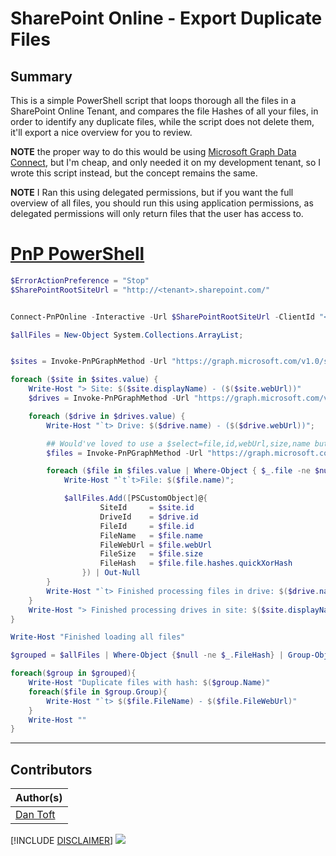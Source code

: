 # SharePoint Online - Export Duplicate Files

## Summary

This is a simple PowerShell script that loops thorough all the files in a SharePoint Online Tenant, and compares the file Hashes of all your files, in order to identify any duplicate files, while the script does not delete them, it'll export a nice overview for you to review.

**NOTE** the proper way to do this would be using [Microsoft Graph Data Connect](https://learn.microsoft.com/en-us/graph/data-connect-concept-overview), but I'm cheap, and only needed it on my development tenant, so I wrote this script instead, but the concept remains the same.

**NOTE** I Ran this using delegated permissions, but if you want the full overview of all files, you should run this using application permissions, as delegated permissions will only return files that the user has access to.

# [PnP PowerShell](#tab/pnpps)

```powershell
$ErrorActionPreference = "Stop"
$SharePointRootSiteUrl = "http://<tenant>.sharepoint.com/"


Connect-PnPOnline -Interactive -Url $SharePointRootSiteUrl -ClientId "<ClientId>";

$allFiles = New-Object System.Collections.ArrayList;


$sites = Invoke-PnPGraphMethod -Url "https://graph.microsoft.com/v1.0/sites/?`$search=`"http*`"&`$select=id,webUrl,displayName&`$top=100" -All;

foreach ($site in $sites.value) {
    Write-Host "> Site: $($site.displayName) - ($($site.webUrl))"
    $drives = Invoke-PnPGraphMethod -Url "https://graph.microsoft.com/v1.0/sites/$($site.id)/drives?`$select=id,webUrl,name&`$top=100" -All;

    foreach ($drive in $drives.value) {
        Write-Host "`t> Drive: $($drive.name) - ($($drive.webUrl))";

        ## Would've loved to use a $select=file,id,webUrl,size,name but that breaks for some reason when using PnP PowerShell
        $files = Invoke-PnPGraphMethod -Url "https://graph.microsoft.com/v1.0/sites/$($site.id)/drives/$($drive.id)/items?`$filter=file ne null" -All;

        foreach ($file in $files.value | Where-Object { $_.file -ne $null }) {
            Write-Host "`t`t>File: $($file.name)";

            $allFiles.Add([PSCustomObject]@{
                    SiteId     = $site.id
                    DriveId    = $drive.id
                    FileId     = $file.id
                    FileName   = $file.name
                    FileWebUrl = $file.webUrl
                    FileSize   = $file.size
                    FileHash   = $file.file.hashes.quickXorHash
                }) | Out-Null
        }
        Write-Host "`t> Finished processing files in drive: $($drive.name)"
    }
    Write-Host "> Finished processing drives in site: $($site.displayName)"   
}

Write-Host "Finished loading all files"

$grouped = $allFiles | Where-Object {$null -ne $_.FileHash} | Group-Object -Property FileHash | Where-Object { $_.Count -gt 1 } | Sort-Object -Property Count -Descending;

foreach($group in $grouped){
    Write-Host "Duplicate files with hash: $($group.Name)"
    foreach($file in $group.Group){
        Write-Host "`t> $($file.FileName) - $($file.FileWebUrl)"
    }
    Write-Host ""
}


```

***

## Contributors

| Author(s)                       |
| ------------------------------- |
| [Dan Toft](https://Dan-toft.dk) |


[!INCLUDE [DISCLAIMER](../../docfx/includes/DISCLAIMER.md)]
<img src="https://m365-visitor-stats.azurewebsites.net/script-samples/scripts/template-script-submission" aria-hidden="true" />